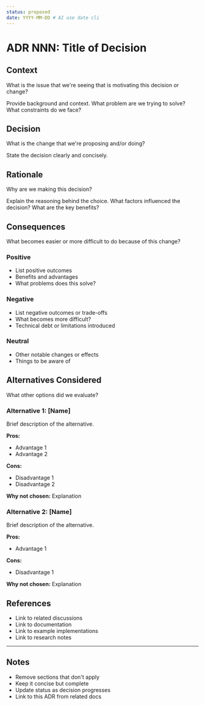 ```yaml
---
status: proposed
date: YYYY-MM-DD # AI use date cli
---
```


# ADR NNN: Title of Decision

## Context

What is the issue that we're seeing that is motivating this decision or change?

Provide background and context. What problem are we trying to solve? What constraints do we face?

## Decision

What is the change that we're proposing and/or doing?

State the decision clearly and concisely.

## Rationale

Why are we making this decision?

Explain the reasoning behind the choice. What factors influenced the decision? What are the key benefits?

## Consequences

What becomes easier or more difficult to do because of this change?

### Positive

- List positive outcomes
- Benefits and advantages
- What problems does this solve?

### Negative

- List negative outcomes or trade-offs
- What becomes more difficult?
- Technical debt or limitations introduced

### Neutral

- Other notable changes or effects
- Things to be aware of

## Alternatives Considered

What other options did we evaluate?

### Alternative 1: [Name]

Brief description of the alternative.

**Pros:**
- Advantage 1
- Advantage 2

**Cons:**
- Disadvantage 1
- Disadvantage 2

**Why not chosen:** Explanation

### Alternative 2: [Name]

Brief description of the alternative.

**Pros:**
- Advantage 1

**Cons:**
- Disadvantage 1

**Why not chosen:** Explanation

## References

- Link to related discussions
- Link to documentation
- Link to example implementations
- Link to research notes

---

## Notes

- Remove sections that don't apply
- Keep it concise but complete
- Update status as decision progresses
- Link to this ADR from related docs
